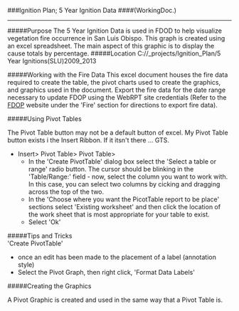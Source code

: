 ###Ignition Plan; 5 Year Ignition Data
####(WorkingDoc.)
___

#####Purpose
The 5 Year Ignition Data is used in FDOD to help visualize vegetation fire occurrence in San Luis Obispo. This graph is created using an excel spreadsheet. The main aspect of this graphic is to display the cause totals by percentage.
#####Location
						C://_projects/Ignition_Plan/5 Year Ignitions(SLU)2009_2013 

#####Working with the Fire Data
This excel document houses the fire data required to create the table, the pivot charts used to create the graphics, and graphics used in the document. Export the fire data for the date range necessary to update FDOP using the WebRPT site credentials (Refer to the [FDOP](http://slocountyfire.org/FDOP/) website under the 'Fire' section for directions to export fire data).  

#####Using Pivot Tables

The Pivot Table button may not be a default button of excel. My Pivot Table button exists i the Insert Ribbon. If it itsn't there ... GTS.

- Insert> Pivot Table> Pivot Table>
	- In the 'Create PivotTable' dialog box select the 'Select a table or range' radio button. The cursor should be blinking in the 'Table/Range:' field - now, select the column you want to work with. In this case, you can select two columns by cicking and dragging across the top of the two. 
	- In the 'Choose where you want the PicotTable report to be place' sections select 'Existing worksheet' and then click the location of the work sheet that is most appropriate for your table to exist. 
	- Select 'Ok'

	
#####Tips and Tricks	
'Create PivotTable'
- once an edit has been made to the placement of a label (annotation style) 
- Select the Pivot Graph, then right click, 'Format Data Labels'

#####Creating the Graphics 

A Pivot Graphic is created and used in the same way that a Pivot Table is. 
